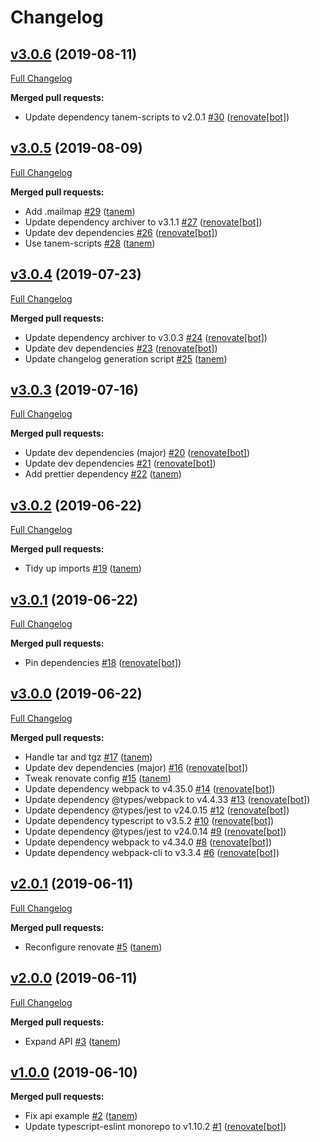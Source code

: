 # Changelog

## [v3.0.6](https://github.com/tanem/archiver-webpack-plugin/tree/v3.0.6) (2019-08-11)
[Full Changelog](https://github.com/tanem/archiver-webpack-plugin/compare/v3.0.5...v3.0.6)

**Merged pull requests:**

- Update dependency tanem-scripts to v2.0.1 [#30](https://github.com/tanem/archiver-webpack-plugin/pull/30) ([renovate[bot]](https://github.com/apps/renovate))

## [v3.0.5](https://github.com/tanem/archiver-webpack-plugin/tree/v3.0.5) (2019-08-09)
[Full Changelog](https://github.com/tanem/archiver-webpack-plugin/compare/v3.0.4...v3.0.5)

**Merged pull requests:**

- Add .mailmap [#29](https://github.com/tanem/archiver-webpack-plugin/pull/29) ([tanem](https://github.com/tanem))
- Update dependency archiver to v3.1.1 [#27](https://github.com/tanem/archiver-webpack-plugin/pull/27) ([renovate[bot]](https://github.com/apps/renovate))
- Update dev dependencies [#26](https://github.com/tanem/archiver-webpack-plugin/pull/26) ([renovate[bot]](https://github.com/apps/renovate))
- Use tanem-scripts [#28](https://github.com/tanem/archiver-webpack-plugin/pull/28) ([tanem](https://github.com/tanem))

## [v3.0.4](https://github.com/tanem/archiver-webpack-plugin/tree/v3.0.4) (2019-07-23)
[Full Changelog](https://github.com/tanem/archiver-webpack-plugin/compare/v3.0.3...v3.0.4)

**Merged pull requests:**

- Update dependency archiver to v3.0.3 [#24](https://github.com/tanem/archiver-webpack-plugin/pull/24) ([renovate[bot]](https://github.com/apps/renovate))
- Update dev dependencies [#23](https://github.com/tanem/archiver-webpack-plugin/pull/23) ([renovate[bot]](https://github.com/apps/renovate))
- Update changelog generation script [#25](https://github.com/tanem/archiver-webpack-plugin/pull/25) ([tanem](https://github.com/tanem))

## [v3.0.3](https://github.com/tanem/archiver-webpack-plugin/tree/v3.0.3) (2019-07-16)
[Full Changelog](https://github.com/tanem/archiver-webpack-plugin/compare/v3.0.2...v3.0.3)

**Merged pull requests:**

- Update dev dependencies (major) [#20](https://github.com/tanem/archiver-webpack-plugin/pull/20) ([renovate[bot]](https://github.com/apps/renovate))
- Update dev dependencies [#21](https://github.com/tanem/archiver-webpack-plugin/pull/21) ([renovate[bot]](https://github.com/apps/renovate))
- Add prettier dependency [#22](https://github.com/tanem/archiver-webpack-plugin/pull/22) ([tanem](https://github.com/tanem))

## [v3.0.2](https://github.com/tanem/archiver-webpack-plugin/tree/v3.0.2) (2019-06-22)
[Full Changelog](https://github.com/tanem/archiver-webpack-plugin/compare/v3.0.1...v3.0.2)

**Merged pull requests:**

- Tidy up imports [#19](https://github.com/tanem/archiver-webpack-plugin/pull/19) ([tanem](https://github.com/tanem))

## [v3.0.1](https://github.com/tanem/archiver-webpack-plugin/tree/v3.0.1) (2019-06-22)
[Full Changelog](https://github.com/tanem/archiver-webpack-plugin/compare/v3.0.0...v3.0.1)

**Merged pull requests:**

- Pin dependencies [#18](https://github.com/tanem/archiver-webpack-plugin/pull/18) ([renovate[bot]](https://github.com/apps/renovate))

## [v3.0.0](https://github.com/tanem/archiver-webpack-plugin/tree/v3.0.0) (2019-06-22)
[Full Changelog](https://github.com/tanem/archiver-webpack-plugin/compare/v2.0.1...v3.0.0)

**Merged pull requests:**

- Handle tar and tgz [#17](https://github.com/tanem/archiver-webpack-plugin/pull/17) ([tanem](https://github.com/tanem))
- Update dev dependencies (major) [#16](https://github.com/tanem/archiver-webpack-plugin/pull/16) ([renovate[bot]](https://github.com/apps/renovate))
- Tweak renovate config [#15](https://github.com/tanem/archiver-webpack-plugin/pull/15) ([tanem](https://github.com/tanem))
- Update dependency webpack to v4.35.0 [#14](https://github.com/tanem/archiver-webpack-plugin/pull/14) ([renovate[bot]](https://github.com/apps/renovate))
- Update dependency @types/webpack to v4.4.33 [#13](https://github.com/tanem/archiver-webpack-plugin/pull/13) ([renovate[bot]](https://github.com/apps/renovate))
- Update dependency @types/jest to v24.0.15 [#12](https://github.com/tanem/archiver-webpack-plugin/pull/12) ([renovate[bot]](https://github.com/apps/renovate))
- Update dependency typescript to v3.5.2 [#10](https://github.com/tanem/archiver-webpack-plugin/pull/10) ([renovate[bot]](https://github.com/apps/renovate))
- Update dependency @types/jest to v24.0.14 [#9](https://github.com/tanem/archiver-webpack-plugin/pull/9) ([renovate[bot]](https://github.com/apps/renovate))
- Update dependency webpack to v4.34.0 [#8](https://github.com/tanem/archiver-webpack-plugin/pull/8) ([renovate[bot]](https://github.com/apps/renovate))
- Update dependency webpack-cli to v3.3.4 [#6](https://github.com/tanem/archiver-webpack-plugin/pull/6) ([renovate[bot]](https://github.com/apps/renovate))

## [v2.0.1](https://github.com/tanem/archiver-webpack-plugin/tree/v2.0.1) (2019-06-11)
[Full Changelog](https://github.com/tanem/archiver-webpack-plugin/compare/v2.0.0...v2.0.1)

**Merged pull requests:**

- Reconfigure renovate [#5](https://github.com/tanem/archiver-webpack-plugin/pull/5) ([tanem](https://github.com/tanem))

## [v2.0.0](https://github.com/tanem/archiver-webpack-plugin/tree/v2.0.0) (2019-06-11)
[Full Changelog](https://github.com/tanem/archiver-webpack-plugin/compare/v1.0.0...v2.0.0)

**Merged pull requests:**

- Expand API [#3](https://github.com/tanem/archiver-webpack-plugin/pull/3) ([tanem](https://github.com/tanem))

## [v1.0.0](https://github.com/tanem/archiver-webpack-plugin/tree/v1.0.0) (2019-06-10)

**Merged pull requests:**

- Fix api example [#2](https://github.com/tanem/archiver-webpack-plugin/pull/2) ([tanem](https://github.com/tanem))
- Update typescript-eslint monorepo to v1.10.2 [#1](https://github.com/tanem/archiver-webpack-plugin/pull/1) ([renovate[bot]](https://github.com/apps/renovate))
